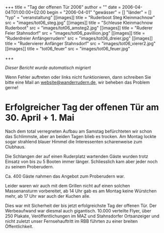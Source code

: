 +++
title = "Tag der offenen Tür 2006"
author = ""
date = 2006-04-04T01:00:00+02:00
begin = "2006-04-01"
"gewässer" = []
"länder" = []
"typ" = "veranstaltung"
[[images]]
title = "Ruderboot Steg Kleinmachnow"
src = "images/tot06_steg.jpg"
[[images]]
title = "Schleuse Kleinmachnow Ruderboot"
src = "images/tot06_amsteg2.jpg"
[[images]]
title = "Ruderer Feier Stahnsdorf"
src = "images/tot06_pavillion.jpg"
[[images]]
title = "Ruderdreier Anfängerrudern"
src = "images/tot06_dreier.jpg"
[[images]]
title = "Rudervierer Anfänger Stahnsdorf"
src = "images/tot06_vierer2.jpg"
[[images]]
title = "tot06_feuer"
src = "images/tot06_feuer.jpg"

+++


*Dieser Bericht wurde automatisch migriert*

Wenn Fehler auftreten oder links nicht funktionieren, dann schreiben Sie bitte eine Mail an website@wanderrudern.de, wir beheben das Problem gerne!



# Erfolgreicher Tag der offenen Tür am 30. April + 1. Mai


Nach dem total verregneten Aufbau am Samstag befürchteten wir schon das Schlimmste, aber an beiden Tagen blieb es trocken. Am Montag lockte sogar strahlend blauer Himmel die Interessenten scharenweise zum Clubhaus.

Die Schlangen der auf einen Ruderplatz wartenden Gäste wurden trotz Einsatz von bis zu 5 Booten immer länger. Schliesslich kam aber jeder noch zu seinem Proberudern.

Ca. 400 Gäste nahmen das Angebot zum Proberudern war.

Leider waren wir auch mit dem Grillen nicht auf einen solchen Massenansturm vorbereitet, ab 14 Uhr gab es am Montag keine Würstchen mehr, ab 17 Uhr war auch der Kuchen alle.

Dies war mit Sicherheit der bis jetzt erfolgreichste Tag der offenen Tür. Der Werbeaufwand war diesmal auch gigantisch. 10.000 verteilte Flyer, über 250 Plakate, Veröffentlichungen im MAZ und Stahnsdorfer Ortsanzeiger und nicht zuletzt unser Fernsehauftritt im RBB führten zu einer breiten Öffentlichkeit.